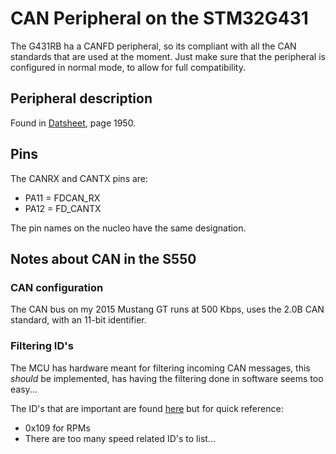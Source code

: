 # CAN Peripheral on the STM32G431
The G431RB ha a CANFD peripheral, so its compliant with all the CAN standards that are used at the moment. Just make sure that the peripheral is configured in normal mode, to allow for full compatibility. 

## Peripheral description 
Found in [Datsheet](/Users/sebastian/Development/Embedded/CANStang/Docs/STM32G4_Series_Datasheet.pdf), page 1950.

## Pins
The CANRX and CANTX pins are:
- PA11 = FDCAN_RX
- PA12 = FD_CANTX

The pin names on the nucleo have the same designation. 

## Notes about CAN in the S550
### CAN configuration
The CAN bus on my 2015 Mustang GT runs at 500 Kbps, uses the 2.0B CAN standard, with an 11-bit identifier. 

### Filtering ID's
The MCU has hardware meant for filtering incoming CAN messages, this *should* be implemented, has having the filtering done in software seems too easy...

The ID's that are important are found [here](/Users/sebastian/Development/Embedded/CANStang/Docs/CAN_IDs.md)
but for quick reference: 
- 0x109 for RPMs
- There are too many speed related ID's to list...





